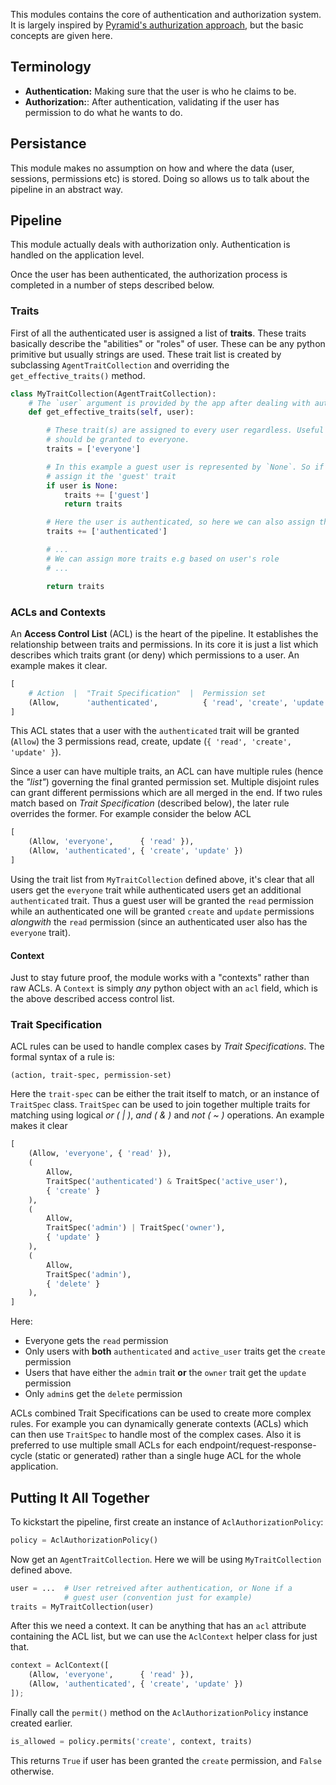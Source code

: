 
This modules contains the core of authentication and authorization system. It is largely inspired by [Pyramid's authurization approach][pyramid-auth], but the basic concepts are given here.

## Terminology

- **Authentication:** Making sure that the user is who he claims to be.
- **Authorization:**: After authentication, validating if the user has permission to do what he wants to do. 

## Persistance

This module makes no assumption on how and where the data (user, sessions, permissions etc) is stored. Doing so allows us to talk about the pipeline in an abstract way.

## Pipeline

This module actually deals with authorization only. Authentication is handled on the application level.

Once the user has been authenticated, the authorization process is completed in a number of steps described below.

### Traits

First of all the authenticated user is assigned a list of **traits**. These traits basically describe the "abilities" or "roles" of user. These can be any python primitive but usually strings are used. These trait list is created by subclassing `AgentTraitCollection` and overriding the `get_effective_traits()` method.


```py
class MyTraitCollection(AgentTraitCollection):
    # The `user` argument is provided by the app after dealing with authentication
    def get_effective_traits(self, user):

        # These trait(s) are assigned to every user regardless. Useful of permissions (later) that 
        # should be granted to everyone.
        traits = ['everyone']

        # In this example a guest user is represented by `None`. So if the user is None we can
        # assign it the 'guest' trait
        if user is None:
            traits += ['guest']
            return traits 

        # Here the user is authenticated, so here we can also assign the 'authenticated' trait
        traits += ['authenticated']

        # ... 
        # We can assign more traits e.g based on user's role  
        # ...

        return traits

``` 


### ACLs and Contexts

An **Access Control List** (ACL) is the heart of the pipeline. It establishes the relationship between traits and permissions. In its core it is just a list which describes which traits grant (or deny) which permissions to a user. An example makes it clear.

```py
[
    # Action  |  "Trait Specification"  |  Permission set
    (Allow,      'authenticated',          { 'read', 'create', 'update' })
]
```
This ACL states that a user with the `authenticated` trait will be granted (`Allow`) the 3 permissions read, create, update (`{ 'read', 'create', 'update' }`).

Since a user can have multiple traits, an ACL can have multiple rules (hence the _"list"_) governing the final granted permission set. Multiple disjoint rules can grant different permissions which are all merged in the end. If two rules match based on _Trait Specification_ (described below), the later rule overrides the former. For example consider the below ACL

```py
[
    (Allow, 'everyone',      { 'read' }),
    (Allow, 'authenticated', { 'create', 'update' })
]
```

Using the trait list from `MyTraitCollection` defined above, it's clear that all users get the `everyone` trait while authenticated users get an additional `authenticated` trait. Thus a guest user will be granted the `read` permission while an authenticated one will be granted `create` and `update` permissions _alongwith_ the `read` permission (since an authenticated user also has the `everyone` trait).

#### Context

Just to stay future proof, the module works with a "contexts" rather than raw ACLs. A `Context` is simply _any_ python object with an `acl` field, which is the above described access control list.

### Trait Specification

ACL rules can be used to handle complex cases by _Trait Specifications_. The formal syntax of a rule is:

```
(action, trait-spec, permission-set)
```

Here the `trait-spec` can be either the trait itself to match, or an instance of `TraitSpec` class. `TraitSpec` can be used to join together multiple traits for matching using logical _or ( | )_, _and ( & )_ and _not ( ~ )_ operations. An example makes it clear

```py
[
    (Allow, 'everyone', { 'read' }),
    (
        Allow,
        TraitSpec('authenticated') & TraitSpec('active_user'), 
        { 'create' }
    ),
    (
        Allow,
        TraitSpec('admin') | TraitSpec('owner'), 
        { 'update' }
    ),
    (
        Allow,
        TraitSpec('admin'), 
        { 'delete' }
    ),
]
```

Here:

- Everyone gets the `read` permission
- Only users with **both** `authenticated` and `active_user` traits get the `create` permission
- Users that have either the `admin` trait **or** the `owner` trait get the `update` permission
- Only `admin`s get the `delete` permission

ACLs combined Trait Specifications can be used to create more complex rules. For example you can dynamically generate contexts (ACLs) which can then use `TraitSpec` to handle most of the complex cases. Also it is preferred to use multiple small ACLs for each endpoint/request-response-cycle (static or generated) rather than a single huge ACL for the whole application.


## Putting It All Together

To kickstart the pipeline, first create an instance of `AclAuthorizationPolicy`:

```py
policy = AclAuthorizationPolicy()
```

Now get an `AgentTraitCollection`. Here we will be using `MyTraitCollection` defined above.

```py
user = ...  # User retreived after authentication, or None if a
            # guest user (convention just for example)
traits = MyTraitCollection(user)
```

After this we need a context. It can be anything that has an `acl` attribute containing the ACL list, but we can use the `AclContext` helper class for just that.

```py
context = AclContext([
    (Allow, 'everyone',      { 'read' }),
    (Allow, 'authenticated', { 'create', 'update' })
]);
```

Finally call the `permit()` method on the `AclAuthorizationPolicy` instance created earlier.

```py
is_allowed = policy.permits('create', context, traits)
```

This returns `True` if user has been granted the `create` permission, and `False` otherwise.

<!-- ----------------------------------------------- -->

[pyramid-auth]: https://docs.pylonsproject.org/projects/pyramid/en/latest/tutorials/wiki/authorization.html#authorizing-access-to-resources

